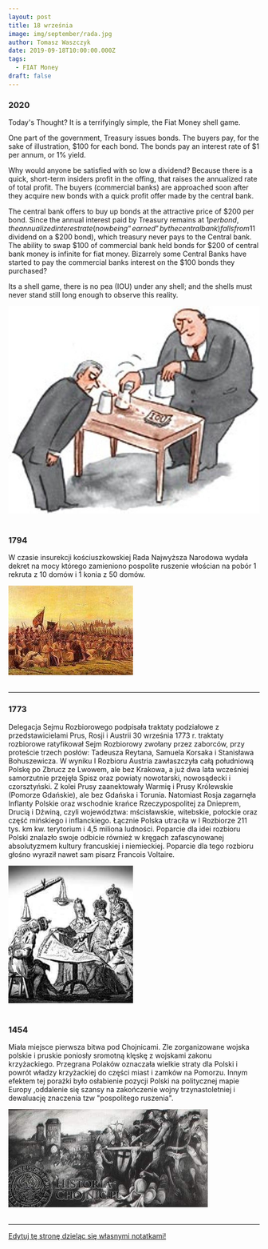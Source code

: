 ```yaml
---
layout: post
title: 18 września
image: img/september/rada.jpg
author: Tomasz Waszczyk
date: 2019-09-18T10:00:00.000Z
tags:
  - FIAT Money
draft: false
---
```


### 2020

Today's Thought?
It is a terrifyingly simple, the Fiat Money shell game.

One part of the government, Treasury issues bonds. The buyers pay, for the sake of illustration, $100 for each bond. The bonds pay an interest rate of $1 per annum, or 1% yield.

Why would anyone be satisfied with so low a dividend? Because there is a quick, short-term insiders profit in the offing, that raises the annualized rate of total profit. The buyers (commercial banks) are approached soon after they acquire new bonds with a quick profit offer made by the central bank.

The central bank offers to buy up bonds at the attractive price of $200 per bond. Since the annual interest paid by Treasury remains at $1 per bond, the annualized interest rate (now being “earned” by the central bank) falls from 1% (one dollar on a hundred) to one-half of 1% ($1 dividend on a $200 bond), which treasury never pays to the Central bank. The ability to swap $100 of commercial bank held bonds for $200 of central bank money is infinite for fiat money.
Bizarrely some Central Banks have started to pay the commercial banks interest on the $100 bonds they purchased?

Its a shell game, there is no pea (IOU) under any shell; and the shells must never stand still long enough to observe this reality.

<img src="./img/september/game.jpeg"><br><br>

### 1794

W czasie insurekcji kościuszkowskiej Rada Najwyższa Narodowa wydała dekret na mocy którego zamieniono pospolite ruszenie włościan na pobór 1 rekruta z 10 domów i 1 konia z 50 domów.

<img src="./img/september/rada.jpg"><br><br>

---

### 1773

Delegacja Sejmu Rozbiorowego podpisała traktaty podziałowe z przedstawicielami Prus, Rosji i Austrii
30 września 1773 r. traktaty rozbiorowe
ratyfikował Sejm Rozbiorowy zwołany przez
zaborców, przy proteście trzech posłów:
Tadeusza Reytana, Samuela Korsaka i
Stanisława Bohuszewicza.
W wyniku I Rozbioru Austria zawłaszczyła całą
południową Polskę po Zbrucz ze Lwowem, ale
bez Krakowa, a już dwa lata wcześniej
samorzutnie przejęła Spisz oraz powiaty
nowotarski, nowosądecki i czorsztyński. Z kolei
Prusy zaanektowały Warmię i Prusy Królewskie
(Pomorze Gdańskie), ale bez Gdańska i Torunia.
Natomiast Rosja zagarnęła Inflanty Polskie oraz wschodnie krańce Rzeczypospolitej za
Dnieprem, Drucią i Dźwiną, czyli województwa:
mścisławskie, witebskie, połockie oraz część
mińskiego i inflanckiego. Łącznie Polska utraciła w I Rozbiorze 211 tys. km kw. terytorium i 4,5 miliona ludności.
Poparcie dla idei rozbioru Polski znalazło swoje odbicie również w kręgach zafascynowanej absolutyzmem kultury francuskiej i niemieckiej. Poparcie dla tego rozbioru głośno wyraził nawet sam pisarz Francois Voltaire.

<img src="./img/september/sejmrozbiorowy.jpg"><br><br>

### 1454

Miała miejsce pierwsza bitwa pod Chojnicami.
Zle zorganizowane wojska polskie i pruskie poniosły sromotną klęskę z wojskami zakonu krzyżackiego.
Przegrana Polaków oznaczała wielkie straty dla Polski i powrót władzy krzyżackiej do części miast i zamków na Pomorzu. Innym efektem tej porażki było osłabienie pozycji Polski na politycznej mapie Europy ,oddalenie się szansy na zakończenie wojny trzynastoletniej i dewaluację znaczenia tzw "pospolitego ruszenia".

<img src="./img/september/chojnice.jpg"><br><br>

---

<a href="https://github.com/TomaszWaszczyk/historia.waszczyk.com/edit/master/src/content/september-18.md" target="_blank">Edytuj tę stronę dzieląc się własnymi notatkami!</a>

